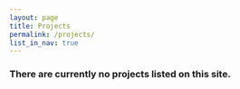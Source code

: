 ```yaml
---
layout: page
title: Projects
permalink: /projects/
list_in_nav: true
---
```

### There are currently no projects listed on this site.
